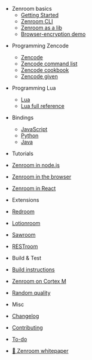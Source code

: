 
- Zenroom basics
  - [Getting Started](/)
  - [Zenroom CLI](/pages/how-to-exec.md "Execute") 
  - [Zenroom as a lib](/pages/how-to-embed.md "Embed") 
  - [Browser-encryption demo](/pages/encrypt.md "Browser-encryption demo")
<!--- to remove https://github.com/DECODEproject/Zenroom/blob/master/docs/website/docs/encrypt.md  ---> 

- Programming Zencode
  - [Zencode](/pages/zencode.md "Zencode")
  - [Zencode command list](/pages/zencode-list.md "Zencode command list")
  - [Zencode cookbook](/pages/zencode-cookbook.md "Zencode cookbook") 
  - [Zencode given](/pages/zencode-given.md "Zencode cookbook") 

- Programming Lua
  - [Lua](/pages/lua.md "in Lua")
  - [Lua full reference](/pages/ldoc/o/README.md "in Lua") 

- Bindings
  - [JavaScript](/pages/javascript.md "Use Zenroom in JavaScript")
  - [Python](/pages/python.md "Use Zenroom in JavaScript")
  - [Java](/pages/java.md)

- Tutorials
 - [Zenroom in node.js](/pages/zenroom-javascript1.md "Use Zenroom in node.js")
 - [Zenroom in the browser](/pages/zenroom-javascript2.md "Use Zenroom in the browser")
 - [Zenroom in React](/pages/zenroom-javascript3.md "Use Zenroom in React")

- Extensions
 - [Redroom](/ext/redroom)
 - [Lotionroom](/ext/lotionroom)
 - [Sawroom](/ext/sawroom)
 - [RESTroom](/ext/restroom)

- Build & Test
 - [Build instructions](/pages/how-to-build.md "Build Zenroom")  
 - [Zenroom on Cortex M](/pages/cortex.md "Zenroom on Cortex M")
 - [Random quality](/pages/random.md "Random quality measurement")
 
- Misc
 - [Changelog](CHANGELOG)
 - [Contributing](CONTRIBUTING)
 - [To-do](TODO)
 - [📄 Zenroom whitepaper](/pages/zenroom_whitepaper.pdf ':ignore')

<!--- Java example --->
